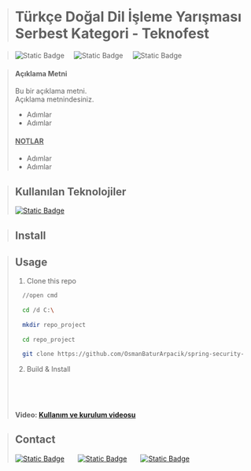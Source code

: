 ># Türkçe Doğal Dil İşleme Yarışması Serbest Kategori - Teknofest

>![Static Badge](https://img.shields.io/badge/java-21.0.6-red?style=flat-square)
&nbsp; &nbsp; ![Static Badge](https://img.shields.io/badge/spring-3.3.2-red?style=flat-square&logo=spring&labelColor=white&color=green)
&nbsp; &nbsp; ![Static Badge](https://img.shields.io/badge/maven-4.0.0-red?style=flat-square&logo=apachemaven&logoColor=blue&labelColor=%23fffdd0&color=blue)


>#### Açıklama Metni
>Bu bir açıklama metni.
<br>Açıklama metnindesiniz.
>- Adımlar
>- Adımlar
>#### <ins>NOTLAR<ins/>
>- Adımlar
>- Adımlar

>## Kullanılan Teknolojiler
>[![Static Badge](https://img.shields.io/badge/Java%20Spring---?style=for-the-badge&logo=spring&labelColor=white)](https://spring.io/)
&nbsp; &nbsp; &nbsp;

>## Install
>
>[]()

>## Usage
>1. Clone this repo
>  ```sh
>    //open cmd
>    
>    cd /d C:\
>    
>    mkdir repo_project
>    
>    cd repo_project
>    
>    git clone https://github.com/OsmanBaturArpacik/spring-security-restfulapi.git
>  ```
>
>
>2. Build & Install
>  ```sh
> 
> 
> 
> 
> 
>  ```
>
> #### Video: [Kullanım ve kurulum videosu]()

>## Contact
>[![Static Badge](https://img.shields.io/badge/Osman%20Batur%20Arpac%C4%B1k---?style=social&logo=linkedin&labelColor=white&color=lightblue)](https://www.linkedin.com/in/osman-batur-arpacik/)
>&nbsp; &nbsp; &nbsp; [![Static Badge](https://img.shields.io/badge/OsmanBaturArpacik---?style=social&logo=github&labelColor=white&color=lightblue)](https://github.com/OsmanBaturArpacik)
>&nbsp; &nbsp; &nbsp; [![Static Badge](https://img.shields.io/badge/osmanbatur%40outlook.com---?style=social&logo=gmail&logoColor=black&labelColor=white&color=lightblue)](mailto:osmanbatur@outlook.com)